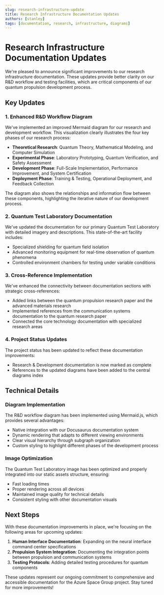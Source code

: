 ```yaml
---
slug: research-infrastructure-update
title: Research Infrastructure Documentation Updates
authors: [stanley]
tags: [documentation, research, infrastructure, diagrams]
---
```


# Research Infrastructure Documentation Updates

We're pleased to announce significant improvements to our research infrastructure documentation. These updates provide better clarity on our R&D workflow and testing facilities, which are critical components of our quantum propulsion development process.

<!-- truncate -->

## Key Updates

### 1. Enhanced R&D Workflow Diagram

We've implemented an improved Mermaid diagram for our research and development workflow. This visualization clearly illustrates the four key phases of our research process:

- **Theoretical Research**: Quantum Theory, Mathematical Modeling, and Computer Simulation
- **Experimental Phase**: Laboratory Prototyping, Quantum Verification, and Safety Assessment
- **Development Phase**: Full-Scale Implementation, Performance Improvement, and System Certification
- **Deployment Phase**: Training & Testing, Operational Deployment, and Feedback Collection

The diagram also shows the relationships and information flow between these components, highlighting the iterative nature of our development process.

### 2. Quantum Test Laboratory Documentation

We've updated the documentation for our primary Quantum Test Laboratory with detailed imagery and descriptions. This state-of-the-art facility includes:

- Specialized shielding for quantum field isolation
- Advanced monitoring equipment for real-time observation of quantum phenomena
- Controlled environment chambers for testing under variable conditions

### 3. Cross-Reference Implementation

We've enhanced the connectivity between documentation sections with strategic cross-references:

- Added links between the quantum propulsion research paper and the advanced materials research
- Implemented references from the communication systems documentation to the quantum research paper
- Connected the core technology documentation with specialized research areas

### 4. Project Status Updates

The project status has been updated to reflect these documentation improvements:

- Research & Development documentation is now marked as complete
- References to the updated diagrams have been added to the central diagrams index

## Technical Details

### Diagram Implementation

The R&D workflow diagram has been implemented using Mermaid.js, which provides several advantages:

- Native integration with our Docusaurus documentation system
- Dynamic rendering that adapts to different viewing environments
- Clear visual hierarchy through subgraph organization
- Custom styling to highlight different phases of the development process

### Image Optimization

The Quantum Test Laboratory image has been optimized and properly integrated into our static assets structure, ensuring:

- Fast loading times
- Proper rendering across all devices
- Maintained image quality for technical details
- Consistent styling with other documentation visuals

## Next Steps

With these documentation improvements in place, we're focusing on the following areas for upcoming updates:

1. **Human Interface Documentation**: Expanding on the neural interface command center specifications
2. **Propulsion System Integration**: Documenting the integration points between propulsion and communication systems
3. **Testing Protocols**: Adding detailed testing procedures for quantum components

These updates represent our ongoing commitment to comprehensive and accessible documentation for the Azure Space Group project. Stay tuned for more improvements! 